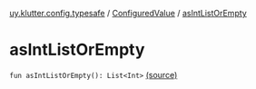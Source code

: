 [uy.klutter.config.typesafe](../index.md) / [ConfiguredValue](index.md) / [asIntListOrEmpty](.)


# asIntListOrEmpty
`fun asIntListOrEmpty(): List<Int>` [(source)](https://github.com/kohesive/klutter/blob/master/config-typesafe-jdk6/src/main/kotlin/uy/klutter/config/typesafe/TypesafeConfig_Ext.kt#L90)



